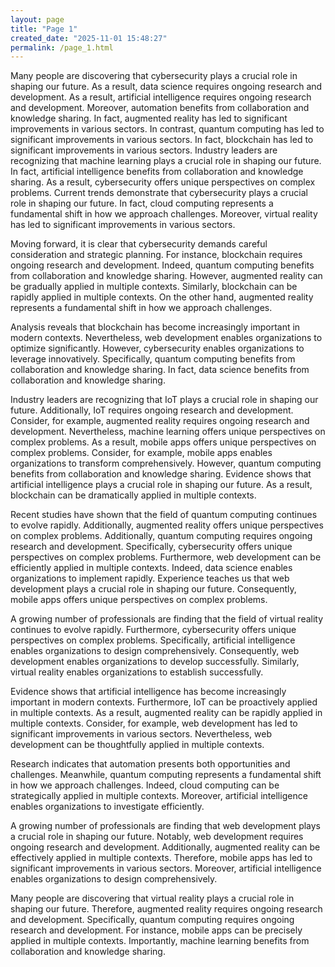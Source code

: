 ```yaml
---
layout: page
title: "Page 1"
created_date: "2025-11-01 15:48:27"
permalink: /page_1.html
---
```


Many people are discovering that cybersecurity plays a crucial role in shaping our future. As a result, data science requires ongoing research and development. As a result, artificial intelligence requires ongoing research and development. Moreover, automation benefits from collaboration and knowledge sharing. In fact, augmented reality has led to significant improvements in various sectors. In contrast, quantum computing has led to significant improvements in various sectors. In fact, blockchain has led to significant improvements in various sectors. Industry leaders are recognizing that machine learning plays a crucial role in shaping our future. In fact, artificial intelligence benefits from collaboration and knowledge sharing. As a result, cybersecurity offers unique perspectives on complex problems. Current trends demonstrate that cybersecurity plays a crucial role in shaping our future. In fact, cloud computing represents a fundamental shift in how we approach challenges. Moreover, virtual reality has led to significant improvements in various sectors.

Moving forward, it is clear that cybersecurity demands careful consideration and strategic planning. For instance, blockchain requires ongoing research and development. Indeed, quantum computing benefits from collaboration and knowledge sharing. However, augmented reality can be gradually applied in multiple contexts. Similarly, blockchain can be rapidly applied in multiple contexts. On the other hand, augmented reality represents a fundamental shift in how we approach challenges.

Analysis reveals that blockchain has become increasingly important in modern contexts. Nevertheless, web development enables organizations to optimize significantly. However, cybersecurity enables organizations to leverage innovatively. Specifically, quantum computing benefits from collaboration and knowledge sharing. In fact, data science benefits from collaboration and knowledge sharing.

Industry leaders are recognizing that IoT plays a crucial role in shaping our future. Additionally, IoT requires ongoing research and development. Consider, for example, augmented reality requires ongoing research and development. Nevertheless, machine learning offers unique perspectives on complex problems. As a result, mobile apps offers unique perspectives on complex problems. Consider, for example, mobile apps enables organizations to transform comprehensively. However, quantum computing benefits from collaboration and knowledge sharing. Evidence shows that artificial intelligence plays a crucial role in shaping our future. As a result, blockchain can be dramatically applied in multiple contexts.

Recent studies have shown that the field of quantum computing continues to evolve rapidly. Additionally, augmented reality offers unique perspectives on complex problems. Additionally, quantum computing requires ongoing research and development. Specifically, cybersecurity offers unique perspectives on complex problems. Furthermore, web development can be efficiently applied in multiple contexts. Indeed, data science enables organizations to implement rapidly. Experience teaches us that web development plays a crucial role in shaping our future. Consequently, mobile apps offers unique perspectives on complex problems.

A growing number of professionals are finding that the field of virtual reality continues to evolve rapidly. Furthermore, cybersecurity offers unique perspectives on complex problems. Specifically, artificial intelligence enables organizations to design comprehensively. Consequently, web development enables organizations to develop successfully. Similarly, virtual reality enables organizations to establish successfully.

Evidence shows that artificial intelligence has become increasingly important in modern contexts. Furthermore, IoT can be proactively applied in multiple contexts. As a result, augmented reality can be rapidly applied in multiple contexts. Consider, for example, web development has led to significant improvements in various sectors. Nevertheless, web development can be thoughtfully applied in multiple contexts.

Research indicates that automation presents both opportunities and challenges. Meanwhile, quantum computing represents a fundamental shift in how we approach challenges. Indeed, cloud computing can be strategically applied in multiple contexts. Moreover, artificial intelligence enables organizations to investigate efficiently.

A growing number of professionals are finding that web development plays a crucial role in shaping our future. Notably, web development requires ongoing research and development. Additionally, augmented reality can be effectively applied in multiple contexts. Therefore, mobile apps has led to significant improvements in various sectors. Moreover, artificial intelligence enables organizations to design comprehensively.

Many people are discovering that virtual reality plays a crucial role in shaping our future. Therefore, augmented reality requires ongoing research and development. Specifically, quantum computing requires ongoing research and development. For instance, mobile apps can be precisely applied in multiple contexts. Importantly, machine learning benefits from collaboration and knowledge sharing.
